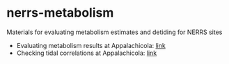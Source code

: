 # nerrs-metabolism

Materials for evaluating metabolism estimates and detiding for NERRS sites

* Evaluating metabolism results at Appalachicola: [link](https://fawda123.github.io/nerrs-metabolism/appalachicola)
* Checking tidal correlations at Appalachicola: [link](https://fawda123.github.io/nerrs-metabolism/appalachicola-tides)